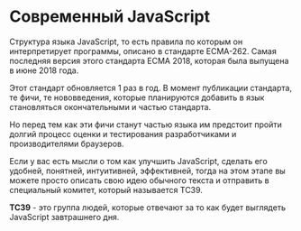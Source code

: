 # Современный JavaScript

Структура языка JavaScript, то есть правила по которым он интерпретирует программы, описано в стандарте ECMA-262. Самая последняя версия этого стандарта ECMA 2018, которая была выпущена в июне 2018 года.

Этот стандарт обновляется 1 раз в год. В момент публикации стандарта, те фичи, те нововведения, которые планируются добавить в язык становляться окончательными и частью стандарта.

Но перед тем как эти фичи станут частью языка им предстоит пройти долгий процесс оценки и тестирования разработчиками и производителями браузеров.

Если у вас есть мысли о том как улучшить JavaScript, сделать его удобней, понятней, интуитивней, эффективней, тогда на этом этапе вы можете просто описать свою идею обычного текста и отправить в специальный комитет, который называется TC39.

**TC39** - это группа людей, которые отвечают за то как будет выглядеть JavaScript завтрашнего дня.